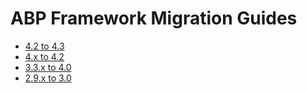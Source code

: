 # ABP Framework Migration Guides

* [4.2 to 4.3](Abp-4_3.md)
* [4.x to 4.2](Abp-4_2.md)
* [3.3.x to 4.0](Abp-4_0.md)
* [2.9.x to 3.0](../UI/Angular/Migration-Guide-v3.md)

